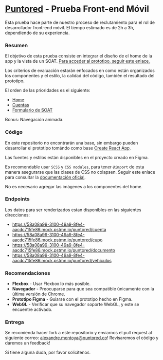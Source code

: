 # [Puntored](https://www.puntored.co/) - Prueba Front-end Móvil
Esta prueba hace parte de nuestro proceso de reclutamiento para el rol de desarrollador front-end móvil. El tiempo estimado es de 2h a 3h, dependiendo de su experiencia.

### Resumen
El objetivo de esta prueba consiste en integrar el diseño de el home de la app y la vista de un SOAT. [Para acceder al prototipo, seguir este enlace.](https://www.figma.com/proto/lwrRoh6i6nAx2MkzvUnpDH/PuntorPay-v.1-r.1?node-id=803%3A1715&scaling=scale-down-width)

Los criterios de evaluación estarán enfocados en como están organizados los componentes y el estilo, la calidad del código, también el resultado del prototipo.

El orden de las prioridades es el siguiente: 
- [Home](https://www.figma.com/proto/lwrRoh6i6nAx2MkzvUnpDH/PuntorPay-v.1-r.1?node-id=698%3A334&scaling=scale-down-width)
- [Cuentas](https://www.figma.com/proto/lwrRoh6i6nAx2MkzvUnpDH/PuntorPay-v.1-r.1?node-id=767%3A965&scaling=scale-down-width)
- [Formulario de SOAT](https://www.figma.com/proto/lwrRoh6i6nAx2MkzvUnpDH/PuntorPay-v.1-r.1?node-id=775%3A3032&scaling=scale-down-width)

Bonus: Navegación animada. 

### Código
En este repositorio no encontrarán una base, sin embargo pueden desarrollar el prototipo tomándo como base [Create React App](https://github.com/facebook/create-react-app).

Las fuentes y estilos están disponibles en el proyecto creado en Figma.

Es recomendable usar `SCSS` y `CSS modules`, para tener `@import` de esta manera asegurarse que las clases de CSS no colapsen. Seguir este enlace para consultar la [documentación oficial](https://create-react-app.dev/docs/adding-a-css-modules-stylesheet).

No es necesario agregar las imágenes a los componentes del home. 

### Endpoints

Los datos para ser renderizados estan disponibles en las siguientes direcciones: 

* https://58a08a99-3100-49a9-8fe4-aacdc715fe86.mock.pstmn.io/puntored/cuenta
* https://58a08a99-3100-49a9-8fe4-aacdc715fe86.mock.pstmn.io/puntored/cupo
* https://58a08a99-3100-49a9-8fe4-aacdc715fe86.mock.pstmn.io/puntored/documento
* https://58a08a99-3100-49a9-8fe4-aacdc715fe86.mock.pstmn.io/puntored/vehiculos

### Recomendaciones
* **Flexbox** - Usar Flexbox lo más posible. 
* **Navegador** - Preocuparse para que sea compatible únicamente con la última versión de Chrome.
* **Prototipo Figma** - Guiarse con el prototipo hecho en Figma.
* **WebGL** - Verificar que su navegador soporte WebGL, y este se encuentre activado.

### Entrega
Se recomienda hacer fork a este repositorio y enviarnos el pull request al siguiente correo: alexandre.montoya@puntored.co! Revisaremos el código y daremos un feedback! 

Si tiene alguna duda, por favor solicítenos. 

